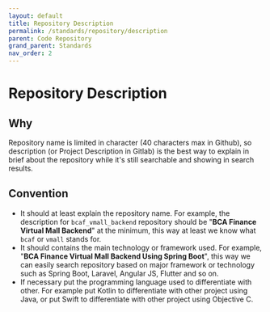 ```yaml
---
layout: default
title: Repository Description
permalink: /standards/repository/description
parent: Code Repository
grand_parent: Standards
nav_order: 2
---
```


# Repository Description

## Why

Repository name is limited in character (40 characters max in Github), so description (or Project Description in Gitlab) is the best way to explain in brief about the repository while it's still searchable and showing in search results.

## Convention

- It should at least explain the repository name. For example, the description for `bcaf_vmall_backend` repository should be "**BCA Finance Virtual Mall Backend**" at the minimum, this way at least we know what `bcaf` or `vmall` stands for.
- It should contains the main technology or framework used. For example, "**BCA Finance Virtual Mall Backend Using Spring Boot**", this way we can easily search repository based on major framework or technology such as Spring Boot, Laravel, Angular JS, Flutter and so on.
- If necessary put the programming language used to differentiate with other. For example put Kotlin to differentiate with other project using Java, or put Swift to differentiate with other project using Objective C.
